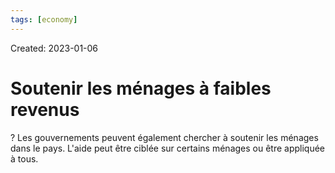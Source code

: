 ```yaml
---
tags: [economy] 
---
```

Created: 2023-01-06

# Soutenir les ménages à faibles revenus
?
Les gouvernements peuvent également chercher à soutenir les ménages dans le pays. L'aide peut être ciblée sur certains ménages ou être appliquée à tous.
<!--SR:!2023-01-19,10,250-->